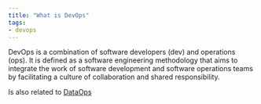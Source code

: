 ```yaml
---
title: "What is DevOps"
tags:
- devops
---
```

DevOps is a combination of software developers (dev) and operations (ops). It is defined as a software engineering methodology that aims to integrate the work of software development and software operations teams by facilitating a culture of collaboration and shared responsibility.

Is also related to [DataOps](term/dataops.md)